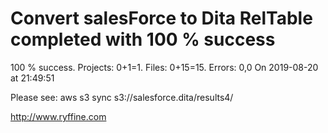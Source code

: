 # Convert salesForce to Dita RelTable completed with 100 % success

100 % success. Projects: 0+1=1.  Files: 0+15=15. Errors: 0,0  On 2019-08-20 at 21:49:51



Please see: aws s3 sync s3://salesforce.dita/results4/

http://www.ryffine.com
